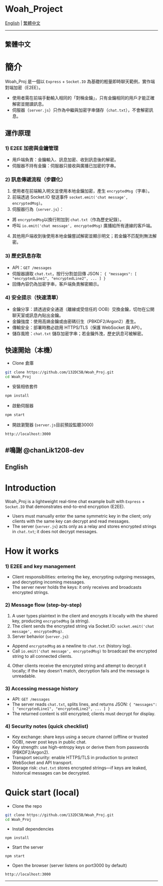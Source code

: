 # Woah_Project

[English](#english) | [繁體中文](#繁體中文)

---

## 繁體中文

# 簡介
Woah_Proj 是一個以 `Express` + `Socket.IO` 為基礎的輕量即時聊天範例，實作端對端加密（E2EE）。

- 使用者需在前端手動輸入相同的「對稱金鑰」，只有金鑰相同的用戶才能正確解密並閱讀訊息。 
- 伺服器（`server.js`）只作為中繼與加密字串儲存（`chat.txt`），不會解密訊息。

## 運作原理

### 1) E2EE 加密與金鑰管理

- 用戶端負責：金鑰輸入、訊息加密、收到訊息後的解密。 
- 伺服器不持有金鑰：伺服器只接收與廣播已加密的字串。

### 2) 訊息傳遞流程（步驟化）

1. 使用者在前端輸入明文並使用本地金鑰加密，產生 `encryptedMsg`（字串）。 
2. 前端透過 Socket.IO 發送事件 `socket.emit('chat message', encryptedMsg)`。 
3. 伺服器行為（`server.js`）：
 - 將 `encryptedMsg`以換行附加到 `chat.txt`（作為歷史紀錄）。
 - 呼叫 `io.emit('chat message', encryptedMsg)` 廣播給所有連線的客戶端。
4. 其他用戶端收到後使用本地金鑰嘗試解密並顯示明文；若金鑰不匹配則無法解密。

### 3) 歷史訊息存取

- API：`GET /messages` 
 - 伺服器讀取 `chat.txt`，按行分割並回傳 JSON： 
 `{ "messages": [ "encryptedLine1", "encryptedLine2", ... ] }` 
 - 回傳內容仍為加密字串，客戶端負責解密顯示。

### 4) 安全提示（快速清單）

- 金鑰分享：請透過安全通道（離線或受信任的 OOB）交換金鑰，切勿在公開聊天室或訊息內貼出金鑰。 
- 金鑰強度：使用高熵金鑰或由密碼衍生（PBKDF2/Argon2）產生。 
- 傳輸安全：部署時務必啟用 HTTPS/TLS（保護 WebSocket 與 API）。 
- 儲存風險：`chat.txt` 儲存加密字串；若金鑰外洩，歷史訊息可被解密。

## 快速開始（本機）

- Clone 倉庫
 ```bash
 git clone https://github.com/132DC5B/Woah_Proj.git
 cd Woah_Proj
 ```

- 安裝相依套件
 ```bash
 npm install
 ```

- 啟動伺服器
 ```bash
 npm start
 ```

- 開啟瀏覽器 (`server.js`目前預設監聽3000)
 ```
 http://localhost:3000
 ```
 #鳴謝 @chanLik1208-dev
---

## English

# Introduction
Woah_Proj is a lightweight real-time chat example built with `Express` + `Socket.IO` that demonstrates end-to-end encryption (E2EE).

- Users must manually enter the same symmetric key in the client; only clients with the same key can decrypt and read messages. 
- The server (`server.js`) acts only as a relay and stores encrypted strings in `chat.txt`; it does not decrypt messages.

# How it works

### 1) E2EE and key management

- Client responsibilities: entering the key, encrypting outgoing messages, and decrypting incoming messages. 
- The server never holds the keys: it only receives and broadcasts encrypted strings.

### 2) Message flow (step-by-step)

1. A user types plaintext in the client and encrypts it locally with the shared key, producing `encryptedMsg` (a string). 
2. The client sends the encrypted string via Socket.IO: `socket.emit('chat message', encryptedMsg)`. 
3. Server behavior (`server.js`):
 - Append `encryptedMsg` as a newline to `chat.txt` (history log).
 - Call `io.emit('chat message', encryptedMsg)` to broadcast the encrypted string to all connected clients.
4. Other clients receive the encrypted string and attempt to decrypt it locally; if the key doesn't match, decryption fails and the message is unreadable.

### 3) Accessing message history

- API: `GET /messages` 
 - The server reads `chat.txt`, splits lines, and returns JSON: 
 `{ "messages": [ "encryptedLine1", "encryptedLine2", ... ] }` 
 - The returned content is still encrypted; clients must decrypt for display.

### 4) Security notes (quick checklist)

- Key exchange: share keys using a secure channel (offline or trusted OOB), never post keys in public chat. 
- Key strength: use high-entropy keys or derive them from passwords (PBKDF2/Argon2).
- Transport security: enable HTTPS/TLS in production to protect WebSocket and API transport.
- Storage risk: `chat.txt` stores encrypted strings—if keys are leaked, historical messages can be decrypted.

# Quick start (local)

- Clone the repo
 ```bash
 git clone https://github.com/132DC5B/Woah_Proj.git
 cd Woah_Proj
 ```

- Install dependencies
 ```bash
 npm install
 ```

- Start the server
 ```bash
 npm start
 ```

- Open the browser (server listens on port3000 by default)
 ```
 http://localhost:3000
 ```

---
